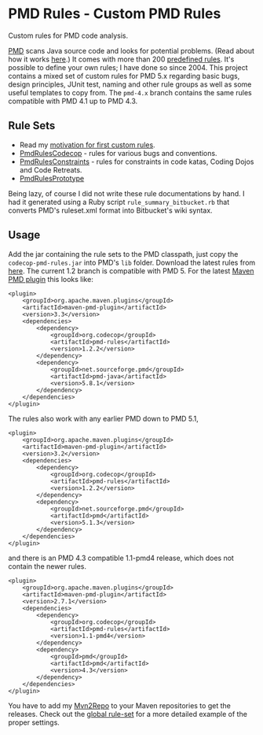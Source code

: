 # PMD Rules - Custom PMD Rules #

Custom rules for PMD code analysis.

[PMD](https://pmd.github.io/) scans Java source code and looks for potential problems. (Read about how it works [here](https://pmd.github.io/pmd-5.5.4/customizing/howitworks.html).) It comes with more than 200 [predefined rules](https://pmd.github.io/pmd-5.5.4/pmd-java/index.html). It's possible to define your own rules; I have done so since 2004. This project contains a mixed set of custom rules for PMD 5.x regarding basic bugs, design principles, JUnit test, naming and other rule groups as well as some useful templates to copy from. The `pmd-4.x` branch contains the same rules compatible with PMD 4.1 up to PMD 4.3.


## Rule Sets ##

 * Read my [motivation for first custom rules](http://blog.code-cop.org/2010/05/custom-pmd-rules.html).
 * [PmdRulesCodecop](https://bitbucket.org/pkofler/pmd-rules/wiki/PmdRulesCodecop) - rules for various bugs and conventions.
 * [PmdRulesConstraints](https://bitbucket.org/pkofler/pmd-rules/wiki/PmdRulesConstraints) - rules for constraints in code katas, Coding Dojos and Code Retreats.
 * [PmdRulesPrototype](https://bitbucket.org/pkofler/pmd-rules/wiki/PmdRulesPrototype)

Being lazy, of course I did not write these rule documentations by hand. I had it generated using a Ruby script `rule_summary_bitbucket.rb` that converts PMD's ruleset.xml format into Bitbucket's wiki syntax.


## Usage ##
Add the jar containing the rule sets to the PMD classpath, just copy the `codecop-pmd-rules.jar` into PMD's `lib` folder. Download the latest rules from [here](http://www.code-cop.org/mvn2repo/releases/org/codecop/pmd-rules/). The current 1.2 branch is compatible with PMD 5. For the latest [Maven PMD plugin](http://maven.apache.org/plugins/maven-pmd-plugin/) this looks like:

    <plugin>
        <groupId>org.apache.maven.plugins</groupId>
        <artifactId>maven-pmd-plugin</artifactId>
        <version>3.3</version>
        <dependencies>
            <dependency>
                <groupId>org.codecop</groupId>
                <artifactId>pmd-rules</artifactId>
                <version>1.2.2</version>
            </dependency>
            <dependency>
                <groupId>net.sourceforge.pmd</groupId>
                <artifactId>pmd-java</artifactId>
                <version>5.8.1</version>
            </dependency>
        </dependencies>
    </plugin>

The rules also work with any earlier PMD down to PMD 5.1,

    <plugin>
        <groupId>org.apache.maven.plugins</groupId>
        <artifactId>maven-pmd-plugin</artifactId>
        <version>3.2</version>
        <dependencies>
            <dependency>
                <groupId>org.codecop</groupId>
                <artifactId>pmd-rules</artifactId>
                <version>1.2.2</version>
            </dependency>
            <dependency>
                <groupId>net.sourceforge.pmd</groupId>
                <artifactId>pmd</artifactId>
                <version>5.1.3</version>
            </dependency>
        </dependencies>
    </plugin>

and there is an PMD 4.3 compatible 1.1-pmd4 release, which does not contain the newer rules.

    <plugin>
        <groupId>org.apache.maven.plugins</groupId>
        <artifactId>maven-pmd-plugin</artifactId>
        <version>2.7.1</version>
        <dependencies>
            <dependency>
                <groupId>org.codecop</groupId>
                <artifactId>pmd-rules</artifactId>
                <version>1.1-pmd4</version>
            </dependency>
            <dependency>
                <groupId>pmd</groupId>
                <artifactId>pmd</artifactId>
                <version>4.3</version>
            </dependency>
        </dependencies>
    </plugin>


You have to add my [Mvn2Repo](https://bitbucket.org/pkofler/mvn2repo) to your Maven repositories to get the releases. Check out the [global rule-set](https://bitbucket.org/pkofler/global-ruleset) for a more detailed example of the proper settings.